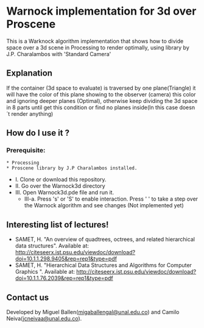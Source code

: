 ﻿# Warnock implementation for 3d over Proscene
This is a Warknock algorithm implementation that shows how to divide space over a 3d scene in Processing to render optimally,  using <Proscene> library by J.P. Charalambos with 'Standard Camera'
  
## Explanation
If the container (3d space to evaluate) is traversed by one plane(Triangle) it will have the color of this plane showing to the observer (camera) this color and ignoring deeper planes (Optimal), otherwise keep dividing the 3d space in 8 parts until get this condition or find no planes inside(In this case doesn´t render anything)

## How do I use it ?
  ### Prerequisite: 
    * Processing
    * Proscene library by J.P Charalambos installed.
                  
  - I. Clone or download this repository.
  - II. Go over the Warnock3d directory
  - III. Open Warnock3d.pde file and run it.
    - III-a. Press 's' or 'S' to enable interaction.
	     Press ' ' to take a step over the Warnock algorithm and see changes (Not implemented yet)
  
## Interesting list of lectures!
  - SAMET, H. "An overview of quadtrees, octrees, and related hierarchical data structures".  Available at: http://citeseerx.ist.psu.edu/viewdoc/download?doi=10.1.1.298.9405&rep=rep1&type=pdf
  - SAMET, H. "Hierarchical Data Structures and Algorithms for Computer Graphics ". Available at: http://citeseerx.ist.psu.edu/viewdoc/download?doi=10.1.1.76.2039&rep=rep1&type=pdf

## Contact us
Developed by Miguel Ballen(migaballengal@unal.edu.co) and Camilo Neiva(jcneivaa@unal.edu.co). 
